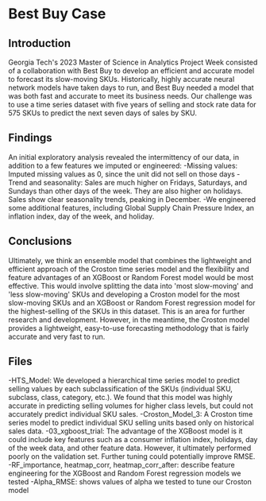# Best Buy Case

## Introduction

Georgia Tech's 2023 Master of Science in Analytics Project Week consisted of a collaboration with Best Buy to develop an efficient and accurate model to forecast its slow-moving SKUs. Historically, highly accurate neural network models have taken days to run, and Best Buy needed a model that was both fast and accurate to meet its business needs. Our challenge was to use a time series dataset with five years of selling and stock rate data for 575 SKUs to predict the next seven days of sales by SKU.

## Findings

An initial exploratory analysis revealed the intermittency of our data, in addition to a few features we imputed or engineered:
-Missing values: Imputed missing values as 0, since the unit did not sell on those days
-Trend and seasonality: Sales are much higher on Fridays, Saturdays, and Sundays than other days of the week. They are also higher on holidays. Sales show clear seasonality trends, peaking in December.
-We engineered some additional features, including Global Supply Chain Pressure Index, an inflation index, day of the week, and holiday.

## Conclusions

Ultimately, we think an ensemble model that combines the lightweight and efficient approach of the Croston time series model and the flexibility and feature advantages of an XGBoost or Random Forest model would be most effective. This would involve splitting the data into 'most slow-moving' and 'less slow-moving' SKUs and developing a Croston model for the most slow-moving SKUs and an XGBoost or Random Forest regression model for the highest-selling of the SKUs in this dataset. This is an area for further research and development. However, in the meantime, the Croston model provides a lightweight, easy-to-use forecasting methodology that is fairly accurate and very fast to run.

## Files
-HTS_Model: We developed a hierarchical time series model to predict selling values by each subclassification of the SKUs (individual SKU, subclass, class, category, etc.). We found that this model was highly accurate in predicting selling volumes for higher class levels, but could not accurately predict individual SKU sales.
-Croston_Model_3: A Croston time series model to predict individual SKU selling units based only on historical sales data.
-03_xgboost_trial: The advantage of the XGBoost model is it could include key features such as a consumer inflation index, holidays, day of the week data, and other feature data. However, it ultimately performed poorly on the validation set. Further tuning could potentially improve RMSE.
-RF_importance, heatmap_corr, heatmap_corr_after: describe feature engineering for the XGBoost and Random Forest regression models we tested
-Alpha_RMSE: shows values of alpha we tested to tune our Croston model
